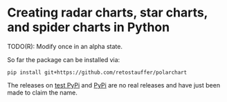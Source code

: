# Creating radar charts, star charts, and spider charts in Python

TODO(R): Modify once in an alpha state.

So far the package can be installed via:

```
pip install git+https://github.com/retostauffer/polarchart
```

The releases on [test PyPi](https://test.pypi.org/project/polarchart/)
and [PyPi](https://pypi.org/project/polarchart/) are no real releases
and have just been made to claim the name.

